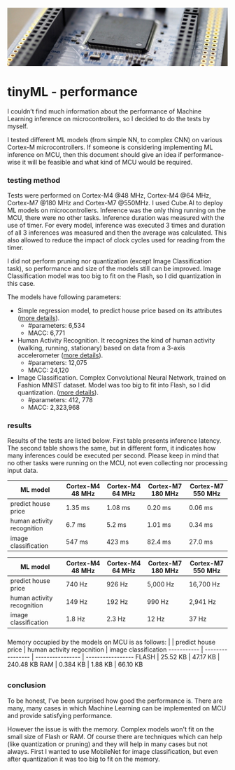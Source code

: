 <p align="center">
  <img src="/img/mcu_header.jpg" />
</p>

# tinyML - performance
I couldn’t find much information about the performance of Machine Learning inference on microcontrollers, so I decided to do the tests by myself.

I tested different ML models (from simple NN, to complex CNN) on various Cortex-M microcontrollers. If someone is considering implementing ML inference on MCU, then this document should give an idea if performance-wise it will be feasible and what kind of MCU would be required.

### testing method
Tests were performed on Cortex-M4 @48 MHz, Cortex-M4 @64 MHz, Cortex-M7 @180 MHz and Cortex-M7 @550MHz. I used Cube.AI to deploy ML models on microcontrollers. Inference was the only thing running on the MCU, there were no other tasks. Inference duration was measured with the use of timer. For every model, inference was executed 3 times and duration of all 3 inferences was measured and then the average was calculated. This also allowed to reduce the impact of clock cycles used for reading from the timer. 

I did not perform pruning nor quantization (except Image Classification task), so performance and size of the models still can be improved. Image Classification model was too big to fit on the Flash, so I did quantization in this case.

The models have following parameters:
- Simple regression model, to predict house price based on its attributes ([more details](https://github.com/Piorkos/tinyML-performance/tree/main/house-price-prediction)).
  - #parameters: 6,534
  - MACC: 6,771
- Human Activity Recognition. It recognizes the kind of human activity (walking, running, stationary) based on data from a 3-axis accelerometer ([more details](https://github.com/Piorkos/tinyML-performance/tree/main/human-activity-recognition)).
  - #parameters: 12,075
  - MACC: 24,120
- Image Classification. Complex Convolutional Neural Network, trained on Fashion MNIST dataset. Model was too big to fit into Flash, so I did quantization. ([more details](https://github.com/Piorkos/tinyML-performance/tree/main/image-classification)).
  - #parameters: 412, 778
  - MACC: 2,323,968

### results
Results of the tests are listed below. First table presents inference latency. The second table shows the same, but in different form, it indicates how many inferences could be executed per second. Please keep in mind that no other tasks were running on the MCU, not even collecting nor processing input data.

|  ML model | Cortex-M4 48 MHz | Cortex-M4 64 MHz | Cortex-M7 180 MHz | Cortex-M7 550 MHz
----------- | ---------------- | ---------------- | ----------------- | -----------------
predict house price | 1.35 ms | 1.08 ms | 0.20 ms | 0.06 ms |
human activity recognition | 6.7 ms | 5.2 ms  | 1.01 ms | 0.34 ms |
image classification | 547 ms | 423 ms  | 82.4 ms | 27.0 ms |


| ML model  | Cortex-M4 48 MHz | Cortex-M4 64 MHz | Cortex-M7 180 MHz | Cortex-M7 550 MHz
----------- | ---------------- | ---------------- | ----------------- | -----------------
predict house price | 740 Hz | 926 Hz | 5,000 Hz | 16,700 Hz |
human activity recognition | 149 Hz | 192 Hz | 990 Hz | 2,941 Hz |
image classification | 1.8 Hz | 2.3 Hz | 12 Hz | 37 Hz |

###
Memory occupied by the models on MCU is as follows:
|           | predict house price | human activity regocnition  | image classification
----------- | ---------------- | ---------------- | -----------------
FLASH | 25.52 KB | 47.17 KB | 240.48 KB
RAM | 0.384 KB  | 1.88 KB | 66.10 KB

##
### conclusion
To be honest, I've been surprised how good the performance is. There are many, many cases in which Machine Learning can be implemented on MCU and provide satisfying performance.

However the issue is with the memory. Complex models won't fit on the small size of Flash or RAM. Of course there are techniques which can help (like quantization or pruning) and they will help in many cases but not always. First I wanted to use MobileNet for image classification, but even after quantization it was too big to fit on the memory.

